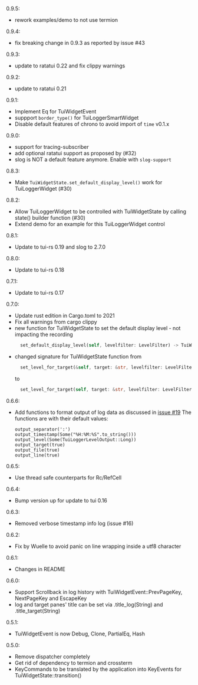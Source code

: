 0.9.5:
- rework examples/demo to not use termion

0.9.4:
- fix breaking change in 0.9.3 as reported by issue #43

0.9.3:
- update to ratatui 0.22 and fix clippy warnings

0.9.2:
- update to ratatui 0.21

0.9.1:
- Implement Eq for TuiWidgetEvent 
- suppport `border_type()` for TuiLoggerSmartWidget
- Disable default features of chrono to avoid import of `time` v0.1.x

0.9.0:
- support for tracing-subscriber
- add optional ratatui support as proposed by (#32)
- slog is NOT a default feature anymore. Enable with `slog-support`

0.8.3:
- Make `TuiWidgetState.set_default_display_level()` work for TuiLoggerWidget (#30)

0.8.2:
- Allow TuiLoggerWidget to be controlled with TuiWidgetState by calling state() builder function (#30)
- Extend demo for an example for this TuiLoggerWidget control

0.8.1:
- Update to tui-rs 0.19 and slog to 2.7.0

0.8.0:
- Update to tui-rs 0.18

0.7.1:
- Update to tui-rs 0.17

0.7.0:
- Update rust edition in Cargo.toml to 2021
- Fix all warnings from cargo clippy
- new function for TuiWidgetState to set the default display level - not impacting the recording
  ```rust
    set_default_display_level(self, levelfilter: LevelFilter) -> TuiWidgetState
- changed signature for TuiWidgetState function from
  ```rust
    set_level_for_target(&self, target: &str, levelfilter: LevelFilter) -> &TuiWidgetState
  ```
  to
  ```rust
    set_level_for_target(self, target: &str, levelfilter: LevelFilter) -> TuiWidgetState
  ```


0.6.6:
- Add functions to format output of log data as discussed in [issue #19](https://github.com/gin66/tui-logger/issues/19)
  The functions are with their default values:
  ```
  output_separator(':')
  output_timestamp(Some("%H:%M:%S".to_string()))
  output_level(Some(TuiLoggerLevelOutput::Long))
  output_target(true)
  output_file(true)
  output_line(true)
  ```

0.6.5:
- Use thread safe counterparts for Rc/RefCell

0.6.4:
- Bump version up for update to tui 0.16

0.6.3:
- Removed verbose timestamp info log (issue #16)

0.6.2:
- Fix by Wuelle to avoid panic on line wrapping inside a utf8 character

0.6.1:
- Changes in README

0.6.0:
- Support Scrollback in log history with TuiWidgetEvent::PrevPageKey, NextPageKey and EscapeKey
- log and target panes' title can be set via .title_log(String) and .title_target(String)

0.5.1:
- TuiWidgetEvent is now Debug, Clone, PartialEq, Hash

0.5.0:
- Remove dispatcher completely
- Get rid of dependency to termion and crossterm
- KeyCommands to be translated by the application into KeyEvents for TuiWidgetState::transition()
